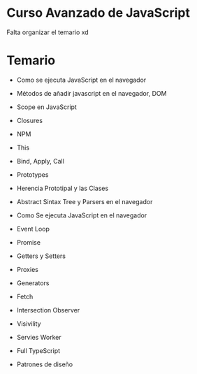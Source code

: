 # Curso Avanzado de JavaScript

Falta organizar el temario xd

# Temario

- Como se ejecuta JavaScript en el navegador

- Métodos de añadir javascript en el navegador, DOM

- Scope en JavaScript

- Closures

- NPM

- This

- Bind, Apply, Call

- Prototypes

- Herencia Prototipal y las Clases

- Abstract Sintax Tree y Parsers en el navegador

- Como Se ejecuta JavaScript en el navegador

- Event Loop

- Promise

- Getters y Setters

- Proxies

- Generators

- Fetch

- Intersection Observer

- Visivility

- Servies Worker

- Full TypeScript

- Patrones de diseño